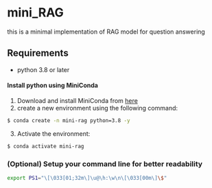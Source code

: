 # mini_RAG

this is a minimal implementation of RAG model for question answering 

## Requirements
- python 3.8 or later

#### Install python using MiniConda

1) Download and install MiniConda from [here](https://www.anaconda.com/docs/getting-started/miniconda/main#quick-command-line-install)
2) create a new environment using the following command:
```bash
$ conda create -n mini-rag python=3.8 -y
```
3) Activate the environment:
```bash
$ conda activate mini-rag
```
### (Optional) Setup your command line for better readability

```bash
export PS1="\[\033[01;32m\]\u@\h:\w\n\[\033[00m\]\$"
```